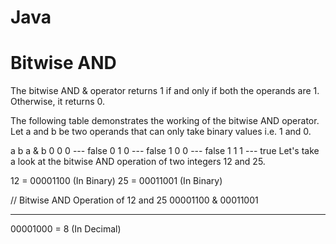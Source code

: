 # Java


# Bitwise AND

The bitwise AND & operator returns 1 if and only if both the operands are 1. Otherwise, it returns 0.

The following table demonstrates the working of the bitwise AND operator. Let a and b be two operands that can only take binary values i.e. 1 and 0.

a	b	a & b
0	0	0  --- false
0	1	0  --- false
1	0	0  --- false
1	1	1  --- true
Let's take a look at the bitwise AND operation of two integers 12 and 25.

12 = 00001100 (In Binary)
25 = 00011001 (In Binary)

// Bitwise AND Operation of 12 and 25
   00001100
 & 00011001
____________
   00001000 = 8 (In Decimal)
